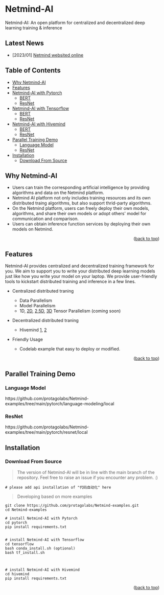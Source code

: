 # Netmind-AI
<div id="top" align="left">
   Netmind-AI: An open platform for centralized and decentralized deep learning training & inference
</div>

## Latest News
* [2023/01] [Netmind websited online](https://private-web.protago-dev.com/#/home)

## Table of Contents
<ul>
 <li><a href="#Why-Netmind-AI">Why Netmind-AI</a> </li>
 <li><a href="#Features">Features</a> </li>
  <li>
    <a href="#Netmind-AI with Pytorch">Netmind-AI with Pytorch</a>
    <ul>
      <li><a href="#BERT">BERT</a></li>
      <li><a href="#ResNet">ResNet</a></li>
    </ul>
  </li>
  <li>
    <a href="#Netmind-AI with Tensorflow">Netmind-AI with Tensorflow</a>
    <ul>
      <li><a href="#BERT">BERT</a></li>
      <li><a href="#ResNet">ResNet</a></li>
    </ul>
  </li>
  <li>
    <a href="#Netmind-AI with Hivemind">Netmind-AI with Hivemind</a>
    <ul>
      <li><a href="#BERT">BERT</a></li>
      <li><a href="#ResNet">ResNet</a></li>
    </ul>
  </li>
  <li>
    <a href="#Parallel-Training-Demo">Parallel Training Demo</a> 
    <ul>
    <li><a href="#Language-Model">Language Model</a></li>
    </ul>
    <ul>
    <li><a href="#ResNet">ResNet</a></li>
    </ul>
  </li>
  <li>
    <a href="#Installation">Installation</a> 
    <ul>
    <li><a href="#Download-From-Source">Download From Source</a></li>
    </ul>
  </li>
</ul>

## Why Netmind-AI
<div align="left">

   * Users can train the corresponding artificial intelligence by providing algorithms and data on the Netmind platform.
   * Netmind AI platform not only includes training resources and its own distributed traing algorithms, but also support thrid-party algorithms.
   * On the Netmind platform, users can freely deploy their own models, algorithms, and share their own models or adopt others' model for communication  and comparison.
   * Users can obtain inference function services by deploying their own models on Netmind.
</div>

<p align="right">(<a href="#top">back to top</a>)</p>

## Features

Netmind-AI provides centralized and decentralized training framework for you. We aim to support you to write your
distributed deep learning models just like how you write your model on your laptop. We provide user-friendly tools to kickstart
distributed training and inference in a few lines.

- Centralized distributed traning
  - Data Parallelism
  - Model Parallelism
  - 1D, [2D](https://arxiv.org/abs/2104.05343), [2.5D](https://arxiv.org/abs/2105.14500), [3D](https://arxiv.org/abs/2105.14450) Tensor Parallelism (coming soon)
 

- Decentralized distributed traning
  - Hivemind [1](https://arxiv.org/abs/2002.04013), [2](https://arxiv.org/abs/2103.03239)

- Friendly Usage
  - Codelab example that easy to deploy or modified.

<p align="right">(<a href="#top">back to top</a>)</p>

## Parallel Training Demo

### Language Model
<p align="left">
https://github.com/protagolabs/Netmind-examples/tree/main/pytorch/language-modeling/local
</p>


### ResNet

<p align="left">
https://github.com/protagolabs/Netmind-examples/tree/main/pytorch/resnet/local
</p>


## Installation

### Download From Source

> The version of Netmind-AI will be in line with the main branch of the repository. Feel free to raise an issue if you encounter any problem. :)
```shell
# please add api installation of "代码自动化" here
```


> Developing based on more examples
```shell
git clone https://github.com/protagolabs/Netmind-examples.git
cd Netmind-examples

# install Netmind-AI with Pytorch
cd pytorch
pip install requirements.txt


# install Netmind-AI with Tensorflow
cd tensorflow
bash conda_install.sh (optional)
bash tf_install.sh



# install Netmind-AI with Hivemind
cd hivemind
pip install requirements.txt
```


<p align="right">(<a href="#top">back to top</a>)</p>

<!-- ## Use Docker

### Pull from DockerHub

You can directly pull the docker image from our [DockerHub page](https://hub.docker.com). The image is automatically uploaded upon release.


### Build On Your Own

Run the following command to build a docker image from Dockerfile provided.

> Building Colossal-AI from scratch requires GPU support, you need to use Nvidia Docker Runtime as the default when doing `docker build`. More details can be found [here](https://stackoverflow.com/questions/59691207/docker-build-with-nvidia-runtime). -->
<!-- > We recommend you install Colossal-AI from our [project page](https://www.colossalai.org) directly.


```bash
cd ColossalAI
docker build -t colossalai ./docker
```

Run the following command to start the docker container in interactive mode.

```bash
docker run -ti --gpus all --rm --ipc=host colossalai bash
``` -->

<!-- <p align="right">(<a href="#top">back to top</a>)</p> -->

<!-- ## Community -->



<!-- ## Contributing -->


